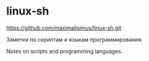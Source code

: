 # linux-sh

https://github.com/maximalisimus/linux-sh.git

Заметки по скриптам и языкам программирования.

Notes on scripts and programming languages.

